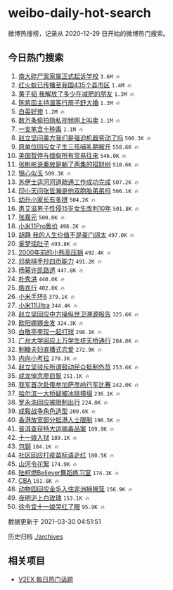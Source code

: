 # weibo-daily-hot-search

微博热搜榜，记录从 2020-12-29 日开始的微博热门搜索。

## 今日热门搜索

<!-- BEGIN -->

1. [南大碎尸案家属正式起诉学校](https://s.weibo.com/weibo?q=%23%E5%8D%97%E5%A4%A7%E7%A2%8E%E5%B0%B8%E6%A1%88%E5%AE%B6%E5%B1%9E%E6%AD%A3%E5%BC%8F%E8%B5%B7%E8%AF%89%E5%AD%A6%E6%A0%A1%23&Refer=top) `3.6M 🔥`
1. [红火蚁已传播至我国435个县市区](https://s.weibo.com/weibo?q=%23%E7%BA%A2%E7%81%AB%E8%9A%81%E5%B7%B2%E4%BC%A0%E6%92%AD%E8%87%B3%E6%88%91%E5%9B%BD435%E4%B8%AA%E5%8E%BF%E5%B8%82%E5%8C%BA%23&Refer=top) `1.4M 🔥`
1. [黄子韬 我解放了多少在减肥的朋友](https://s.weibo.com/weibo?q=%E9%BB%84%E5%AD%90%E9%9F%AC%20%E6%88%91%E8%A7%A3%E6%94%BE%E4%BA%86%E5%A4%9A%E5%B0%91%E5%9C%A8%E5%87%8F%E8%82%A5%E7%9A%84%E6%9C%8B%E5%8F%8B&Refer=top) `1.3M 🔥`
1. [陈紫函主持温客行周子舒大婚](https://s.weibo.com/weibo?q=%23%E9%99%88%E7%B4%AB%E5%87%BD%E4%B8%BB%E6%8C%81%E6%B8%A9%E5%AE%A2%E8%A1%8C%E5%91%A8%E5%AD%90%E8%88%92%E5%A4%A7%E5%A9%9A%23&Refer=top) `1.3M 🔥`
1. [白英好惨](https://s.weibo.com/weibo?q=%23%E7%99%BD%E8%8B%B1%E5%A5%BD%E6%83%A8%23&Refer=top) `1.2M 🔥`
1. [数万条偷拍隐私视频网上叫卖](https://s.weibo.com/weibo?q=%E6%95%B0%E4%B8%87%E6%9D%A1%E5%81%B7%E6%8B%8D%E9%9A%90%E7%A7%81%E8%A7%86%E9%A2%91%E7%BD%91%E4%B8%8A%E5%8F%AB%E5%8D%96&Refer=top) `1.1M 🔥`
1. [一支笔含十种毒](https://s.weibo.com/weibo?q=%23%E4%B8%80%E6%94%AF%E7%AC%94%E5%90%AB%E5%8D%81%E7%A7%8D%E6%AF%92%23&Refer=top) `1.1M 🔥`
1. [赵立坚问美方我们是强迫机器劳动了吗](https://s.weibo.com/weibo?q=%23%E8%B5%B5%E7%AB%8B%E5%9D%9A%E9%97%AE%E7%BE%8E%E6%96%B9%E6%88%91%E4%BB%AC%E6%98%AF%E5%BC%BA%E8%BF%AB%E6%9C%BA%E5%99%A8%E5%8A%B3%E5%8A%A8%E4%BA%86%E5%90%97%23&Refer=top) `560.3K 🔥`
1. [原单位回应女子生三孩哺乳期被开](https://s.weibo.com/weibo?q=%E5%8E%9F%E5%8D%95%E4%BD%8D%E5%9B%9E%E5%BA%94%E5%A5%B3%E5%AD%90%E7%94%9F%E4%B8%89%E5%AD%A9%E5%93%BA%E4%B9%B3%E6%9C%9F%E8%A2%AB%E5%BC%80&Refer=top) `558.6K 🔥`
1. [美国暂停与缅甸所有贸易往来](https://s.weibo.com/weibo?q=%23%E7%BE%8E%E5%9B%BD%E6%9A%82%E5%81%9C%E4%B8%8E%E7%BC%85%E7%94%B8%E6%89%80%E6%9C%89%E8%B4%B8%E6%98%93%E5%BE%80%E6%9D%A5%23&Refer=top) `546.0K 🔥`
1. [张彬彬说秦放是躺了两集的招财树](https://s.weibo.com/weibo?q=%23%E5%BC%A0%E5%BD%AC%E5%BD%AC%E8%AF%B4%E7%A7%A6%E6%94%BE%E6%98%AF%E8%BA%BA%E4%BA%86%E4%B8%A4%E9%9B%86%E7%9A%84%E6%8B%9B%E8%B4%A2%E6%A0%91%23&Refer=top) `510.6K 🔥`
1. [锦心似玉](https://s.weibo.com/weibo?q=%E9%94%A6%E5%BF%83%E4%BC%BC%E7%8E%89&Refer=top) `509.3K 🔥`
1. [苏伊士运河河道疏通工作成功完成](https://s.weibo.com/weibo?q=%23%E8%8B%8F%E4%BC%8A%E5%A3%AB%E8%BF%90%E6%B2%B3%E6%B2%B3%E9%81%93%E7%96%8F%E9%80%9A%E5%B7%A5%E4%BD%9C%E6%88%90%E5%8A%9F%E5%AE%8C%E6%88%90%23&Refer=top) `507.2K 🔥`
1. [印小天问张哲瀚是他双胞胎弟弟吗](https://s.weibo.com/weibo?q=%23%E5%8D%B0%E5%B0%8F%E5%A4%A9%E9%97%AE%E5%BC%A0%E5%93%B2%E7%80%9A%E6%98%AF%E4%BB%96%E5%8F%8C%E8%83%9E%E8%83%8E%E5%BC%9F%E5%BC%9F%E5%90%97%23&Refer=top) `506.1K 🔥`
1. [幼升小家长有多拼](https://s.weibo.com/weibo?q=%23%E5%B9%BC%E5%8D%87%E5%B0%8F%E5%AE%B6%E9%95%BF%E6%9C%89%E5%A4%9A%E6%8B%BC%23&Refer=top) `504.2K 🔥`
1. [患艾滋男子性侵15岁女生改判10年](https://s.weibo.com/weibo?q=%23%E6%82%A3%E8%89%BE%E6%BB%8B%E7%94%B7%E5%AD%90%E6%80%A7%E4%BE%B515%E5%B2%81%E5%A5%B3%E7%94%9F%E6%94%B9%E5%88%A410%E5%B9%B4%23&Refer=top) `501.8K 🔥`
1. [张嘉元](https://s.weibo.com/weibo?q=%E5%BC%A0%E5%98%89%E5%85%83&Refer=top) `500.0K 🔥`
1. [小米11Pro售价](https://s.weibo.com/weibo?q=%E5%B0%8F%E7%B1%B311Pro%E5%94%AE%E4%BB%B7&Refer=top) `498.2K 🔥`
1. [胡静 我的人生价值不是豪门阔太](https://s.weibo.com/weibo?q=%E8%83%A1%E9%9D%99%20%E6%88%91%E7%9A%84%E4%BA%BA%E7%94%9F%E4%BB%B7%E5%80%BC%E4%B8%8D%E6%98%AF%E8%B1%AA%E9%97%A8%E9%98%94%E5%A4%AA&Refer=top) `497.0K 🔥`
1. [奚梦瑶肚子](https://s.weibo.com/weibo?q=%E5%A5%9A%E6%A2%A6%E7%91%B6%E8%82%9A%E5%AD%90&Refer=top) `493.8K 🔥`
1. [2000年前的小熊高压锅](https://s.weibo.com/weibo?q=%232000%E5%B9%B4%E5%89%8D%E7%9A%84%E5%B0%8F%E7%86%8A%E9%AB%98%E5%8E%8B%E9%94%85%23&Refer=top) `492.4K 🔥`
1. [邓紫棋手抄四页能力](https://s.weibo.com/weibo?q=%23%E9%82%93%E7%B4%AB%E6%A3%8B%E6%89%8B%E6%8A%84%E5%9B%9B%E9%A1%B5%E8%83%BD%E5%8A%9B%23&Refer=top) `491.2K 🔥`
1. [杨幂许凯路透](https://s.weibo.com/weibo?q=%23%E6%9D%A8%E5%B9%82%E8%AE%B8%E5%87%AF%E8%B7%AF%E9%80%8F%23&Refer=top) `447.8K 🔥`
1. [朴秀洪](https://s.weibo.com/weibo?q=%E6%9C%B4%E7%A7%80%E6%B4%AA&Refer=top) `440.0K 🔥`
1. [皓衣行](https://s.weibo.com/weibo?q=%E7%9A%93%E8%A1%A3%E8%A1%8C&Refer=top) `402.0K 🔥`
1. [小米手环6](https://s.weibo.com/weibo?q=%E5%B0%8F%E7%B1%B3%E6%89%8B%E7%8E%AF6&Refer=top) `379.1K 🔥`
1. [小米11Ultra](https://s.weibo.com/weibo?q=%E5%B0%8F%E7%B1%B311Ultra&Refer=top) `344.4K 🔥`
1. [赵立坚回应中方操纵世卫溯源报告](https://s.weibo.com/weibo?q=%23%E8%B5%B5%E7%AB%8B%E5%9D%9A%E5%9B%9E%E5%BA%94%E4%B8%AD%E6%96%B9%E6%93%8D%E7%BA%B5%E4%B8%96%E5%8D%AB%E6%BA%AF%E6%BA%90%E6%8A%A5%E5%91%8A%23&Refer=top) `325.6K 🔥`
1. [欧阳娜娜金发](https://s.weibo.com/weibo?q=%23%E6%AC%A7%E9%98%B3%E5%A8%9C%E5%A8%9C%E9%87%91%E5%8F%91%23&Refer=top) `324.3K 🔥`
1. [白敬亭李现一起打球](https://s.weibo.com/weibo?q=%23%E7%99%BD%E6%95%AC%E4%BA%AD%E6%9D%8E%E7%8E%B0%E4%B8%80%E8%B5%B7%E6%89%93%E7%90%83%23&Refer=top) `298.1K 🔥`
1. [广州大学回应上万学生挤天桥通行](https://s.weibo.com/weibo?q=%23%E5%B9%BF%E5%B7%9E%E5%A4%A7%E5%AD%A6%E5%9B%9E%E5%BA%94%E4%B8%8A%E4%B8%87%E5%AD%A6%E7%94%9F%E6%8C%A4%E5%A4%A9%E6%A1%A5%E9%80%9A%E8%A1%8C%23&Refer=top) `284.8K 🔥`
1. [制糖夫妇直播式恋爱](https://s.weibo.com/weibo?q=%23%E5%88%B6%E7%B3%96%E5%A4%AB%E5%A6%87%E7%9B%B4%E6%92%AD%E5%BC%8F%E6%81%8B%E7%88%B1%23&Refer=top) `272.9K 🔥`
1. [内向小考拉](https://s.weibo.com/weibo?q=%23%E5%86%85%E5%90%91%E5%B0%8F%E8%80%83%E6%8B%89%23&Refer=top) `270.3K 🔥`
1. [赵立坚驳斥所谓鼓动民众抵制外货](https://s.weibo.com/weibo?q=%23%E8%B5%B5%E7%AB%8B%E5%9D%9A%E9%A9%B3%E6%96%A5%E6%89%80%E8%B0%93%E9%BC%93%E5%8A%A8%E6%B0%91%E4%BC%97%E6%8A%B5%E5%88%B6%E5%A4%96%E8%B4%A7%23&Refer=top) `253.6K 🔥`
1. [成龙悼念廖启智](https://s.weibo.com/weibo?q=%23%E6%88%90%E9%BE%99%E6%82%BC%E5%BF%B5%E5%BB%96%E5%90%AF%E6%99%BA%23&Refer=top) `251.1K 🔥`
1. [我军首次赴俄参加萨彦岭行军比赛](https://s.weibo.com/weibo?q=%E6%88%91%E5%86%9B%E9%A6%96%E6%AC%A1%E8%B5%B4%E4%BF%84%E5%8F%82%E5%8A%A0%E8%90%A8%E5%BD%A6%E5%B2%AD%E8%A1%8C%E5%86%9B%E6%AF%94%E8%B5%9B&Refer=top) `242.0K 🔥`
1. [哈尔滨一大桥疑被冰排撞塌](https://s.weibo.com/weibo?q=%E5%93%88%E5%B0%94%E6%BB%A8%E4%B8%80%E5%A4%A7%E6%A1%A5%E7%96%91%E8%A2%AB%E5%86%B0%E6%8E%92%E6%92%9E%E5%A1%8C&Refer=top) `236.1K 🔥`
1. [罗永浩回应被限制出行](https://s.weibo.com/weibo?q=%E7%BD%97%E6%B0%B8%E6%B5%A9%E5%9B%9E%E5%BA%94%E8%A2%AB%E9%99%90%E5%88%B6%E5%87%BA%E8%A1%8C&Refer=top) `224.0K 🔥`
1. [成毅战争角色造型](https://s.weibo.com/weibo?q=%23%E6%88%90%E6%AF%85%E6%88%98%E4%BA%89%E8%A7%92%E8%89%B2%E9%80%A0%E5%9E%8B%23&Refer=top) `209.6K 🔥`
1. [香港放宽部分抵港人士限制](https://s.weibo.com/weibo?q=%23%E9%A6%99%E6%B8%AF%E6%94%BE%E5%AE%BD%E9%83%A8%E5%88%86%E6%8A%B5%E6%B8%AF%E4%BA%BA%E5%A3%AB%E9%99%90%E5%88%B6%23&Refer=top) `196.5K 🔥`
1. [普洱查获特大运输毒品案](https://s.weibo.com/weibo?q=%23%E6%99%AE%E6%B4%B1%E6%9F%A5%E8%8E%B7%E7%89%B9%E5%A4%A7%E8%BF%90%E8%BE%93%E6%AF%92%E5%93%81%E6%A1%88%23&Refer=top) `189.9K 🔥`
1. [十一娘入狱](https://s.weibo.com/weibo?q=%E5%8D%81%E4%B8%80%E5%A8%98%E5%85%A5%E7%8B%B1&Refer=top) `189.1K 🔥`
1. [包钢](https://s.weibo.com/weibo?q=%E5%8C%85%E9%92%A2&Refer=top) `184.1K 🔥`
1. [社区回应打疫苗标语走红](https://s.weibo.com/weibo?q=%E7%A4%BE%E5%8C%BA%E5%9B%9E%E5%BA%94%E6%89%93%E7%96%AB%E8%8B%97%E6%A0%87%E8%AF%AD%E8%B5%B0%E7%BA%A2&Refer=top) `180.5K 🔥`
1. [山河令花絮](https://s.weibo.com/weibo?q=%E5%B1%B1%E6%B2%B3%E4%BB%A4%E8%8A%B1%E7%B5%AE&Refer=top) `174.9K 🔥`
1. [陆柯燃Believer舞蹈练习室](https://s.weibo.com/weibo?q=%23%E9%99%86%E6%9F%AF%E7%87%83Believer%E8%88%9E%E8%B9%88%E7%BB%83%E4%B9%A0%E5%AE%A4%23&Refer=top) `174.1K 🔥`
1. [CBA](https://s.weibo.com/weibo?q=CBA&Refer=top) `161.8K 🔥`
1. [动物园回应金毛入住非洲狮狮笼](https://s.weibo.com/weibo?q=%23%E5%8A%A8%E7%89%A9%E5%9B%AD%E5%9B%9E%E5%BA%94%E9%87%91%E6%AF%9B%E5%85%A5%E4%BD%8F%E9%9D%9E%E6%B4%B2%E7%8B%AE%E7%8B%AE%E7%AC%BC%23&Refer=top) `156.9K 🔥`
1. [夜明沪上白玫瑰](https://s.weibo.com/weibo?q=%23%E5%A4%9C%E6%98%8E%E6%B2%AA%E4%B8%8A%E7%99%BD%E7%8E%AB%E7%91%B0%23&Refer=top) `153.1K 🔥`
1. [徐令宜十一娘哭红了眼](https://s.weibo.com/weibo?q=%E5%BE%90%E4%BB%A4%E5%AE%9C%E5%8D%81%E4%B8%80%E5%A8%98%E5%93%AD%E7%BA%A2%E4%BA%86%E7%9C%BC&Refer=top) `95.9K 🔥`

数据更新于 2021-03-30 04:51:51

<!-- END -->

历史归档 [./archives](./archives)

## 相关项目

- [V2EX 每日热门话题](https://github.com/boojack/v2ex-daily-hot-topic)
